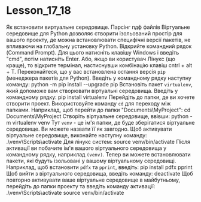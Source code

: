 # Lesson_17_18
Як встановити виртуальне середовище. Парсінг пдф файлів
Віртуальне середовище для Python дозволяє створити ізольований простір для вашого проекту, де можна встановлювати специфічні версії пакетів, не впливаючи на глобальну установку Python.
Відкрийте командний рядок (Command Prompt). Для цього натисніть клавішу Windows і введіть "cmd", потім натисніть Enter. Або, якщо ви користувач Лінукс (що краще), то відкрите термінал, настиснувши комбінацію клавіш cntrl + alt + T.
Переконайтеся, що у вас встановлена остання версія `pip` (менеджера пакетів для Python). Введіть у командному рядку наступну команду:
python -m pip install --upgrade pip
Встановіть пакет `virtualenv`, який допоможе вам створювати віртуальні середовища. Введіть у командному рядку:
pip install virtualenv
Перейдіть до папки, де ви хочете створити проект. Використовуйте команду `cd` для переходу між папками. Наприклад, щоб перейти до папки "Documents\MyProject":
cd Documents\MyProject
Створіть віртуальне середовище, ввівши:
python -m virtualenv venv
Тут `venv` - це ім'я папки, де буде зберігатися віртуальне середовище. Ви можете назвати її як завгодно.
Щоб активувати віртуальне середовище, виконайте наступну команду:
.\venv\Scripts\activate
Для лінукс систем:
source venv/bin/activate
Після активації ви побачите ім'я вашого віртуального середовища у командному рядку, наприклад `(venv)`.
Тепер ви можете встановлювати пакети, які будуть ізольовані у вашому віртуальному середовищі. Наприклад, щоб встановити `pdfx` та `pprint`, введіть:
pip install pdfx pprint
Щоб вийти з віртуального середовища, введіть команду:
deactivate
Щоб повторно активувати ваше віртуальне середовище в майбутньому, перейдіть до папки проекту та введіть команду активації:
.\venv\Scripts\activate
source venv/bin/activate
